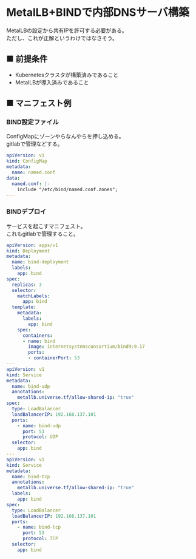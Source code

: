# MetalLB+BINDで内部DNSサーバ構築
MetalLBの設定から共有IPを許可する必要がある。  
ただし、これが正解というわけではなさそう。
## ■ 前提条件
- Kubernetesクラスタが構築済みであること
- MetalLBが導入済みであること

## ■ マニフェスト例
### BIND設定ファイル
ConfigMapにゾーンやらなんやらを押し込める。  
gitlabで管理などする。
```yaml
apiVersion: v1
kind: ConfigMap
metadata:
  name: named.conf
data:
  named.conf: |-
    include "/etc/bind/named.conf.zones";
---
```
### BINDデプロイ
サービスを起こすマニフェスト。  
これもgitlabで管理すること。
```yaml
apiVersion: apps/v1
kind: Deployment
metadata:
  name: bind-deployment
  labels:
    app: bind
spec:
  replicas: 3
  selector:
    matchLabels:
      app: bind
  template:
    metadata:
      labels:
        app: bind
    spec:
      containers:
      - name: bind
        image: internetsystemsconsortium/bind9:9.17
        ports:
        - containerPort: 53
---
apiVersion: v1
kind: Service
metadata:
  name: bind-udp
  annotations:
    metallb.universe.tf/allow-shared-ip: "true"
spec:
  type: LoadBalancer
  loadBalancerIP: 192.168.137.101
  ports:
    - name: bind-udp
      port: 53
      protocol: UDP
  selector:
    app: bind
---
apiVersion: v1
kind: Service
metadata:
  name: bind-tcp
  annotations:
    metallb.universe.tf/allow-shared-ip: "true"
  labels:
    app: bind
spec:
  type: LoadBalancer
  loadBalancerIP: 192.168.137.101
  ports:
    - name: bind-tcp
      port: 53
      protocol: TCP
  selector:
    app: bind
```
